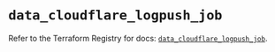 # `data_cloudflare_logpush_job`

Refer to the Terraform Registry for docs: [`data_cloudflare_logpush_job`](https://registry.terraform.io/providers/cloudflare/cloudflare/5.8.4/docs/data-sources/logpush_job).
